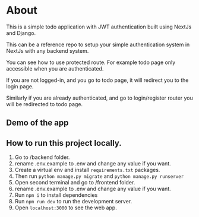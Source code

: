 # About

This is a simple todo application with JWT authentication built using NextJs and Django.

This can be a reference repo to setup your simple authentication system in NextJs with any backend system.

You can see how to use protected route. For example todo page only accessible when you are authenticated.

If you are not logged-in, and you go to todo page, it will redirect you to the login page.

Similarly if you are already authenticated, and go to login/register router you will be redirected to todo page.

## Demo of the app

## How to run this project locally.

1. Go to /backend folder.
1. rename .env.example to .env and change any value if you want.
1. Create a virtual env and install `requirements.txt` packages.
1. Then run `python manage.py migrate` and `python manage.py runserver`
1. Open second terminal and go to /frontend folder.
1. rename .env.example to .env and change any value if you want.
1. Run `npm i` to install dependencies
1. Run `npm run dev` to run the development server.
1. Open `localhost:3000` to see the web app.
